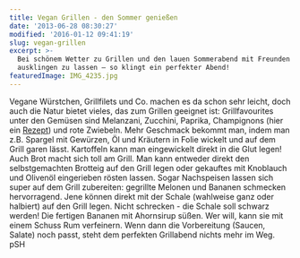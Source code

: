 ```yaml
---
title: Vegan Grillen - den Sommer genießen
date: '2013-06-28 08:30:27'
modified: '2016-01-12 09:41:19'
slug: vegan-grillen
excerpt: >-
  Bei schönem Wetter zu Grillen und den lauen Sommerabend mit Freunden im Garten
  ausklingen zu lassen – so klingt ein perfekter Abend!
featuredImage: IMG_4235.jpg
---
```


Vegane Würstchen, Grillfilets und Co. machen es da schon sehr leicht, doch auch die Natur bietet vieles, das zum Grillen geeignet ist: Grillfavourites unter den Gemüsen sind Melanzani, Zucchini, Paprika, Champignons (hier ein [Rezept](https://www.veganblatt.com/gegrillte-champignons)) und rote Zwiebeln. Mehr Geschmack bekommt man, indem man z.B. Spargel mit Gewürzen, Öl und Kräutern in Folie wickelt und auf dem Grill garen lässt. Kartoffeln kann man eingewickelt direkt in die Glut legen! Auch Brot macht sich toll am Grill. Man kann entweder direkt den selbstgemachten Brotteig auf den Grill legen oder gekauftes mit Knoblauch und Olivenöl eingerieben rösten lassen. Sogar Nachspeisen lassen sich super auf dem Grill zubereiten: gegrillte Melonen und Bananen schmecken hervorragend. Jene können direkt mit der Schale (wahlweise ganz oder halbiert) auf den Grill legen. Nicht schrecken - die Schale soll schwarz werden! Die fertigen Bananen mit Ahornsirup süßen. Wer will, kann sie mit einem Schuss Rum verfeinern. Wenn dann die Vorbereitung (Saucen, Salate) noch passt, steht dem perfekten Grillabend nichts mehr im Weg. <!-- Image removed (no copyright): grillteller.jpg --> pSH
